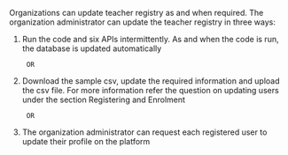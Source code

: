 Organizations can update teacher registry as and when required. The organization administrator can update the teacher registry in three ways:
1. Run the code and six APIs intermittently. As and when the code is run, the database is updated automatically
		
        OR
1. Download the sample csv, update the required information and upload the csv file. For more information refer the question on updating users under the section Registering and Enrolment
		
        OR
1. The organization administrator can request each registered user to update their profile on the platform
